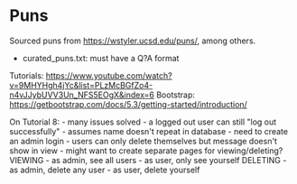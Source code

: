 # Puns

Sourced puns from https://wstyler.ucsd.edu/puns/, among others.

- curated_puns.txt:
    must have a Q?A format

Tutorials: https://www.youtube.com/watch?v=9MHYHgh4jYc&list=PLzMcBGfZo4-n4vJJybUVV3Un_NFS5EOgX&index=6
Bootstrap: https://getbootstrap.com/docs/5.3/getting-started/introduction/

On Tutorial 8:
    - many issues solved
    - a logged out user can still "log out successfully"
    - assumes name doesn't repeat in database
    - need to create an admin login
    - users can only delete themselves but message doesn't show in view
    - might want to create separate pages for viewing/deleting?
    VIEWING
    - as admin, see all users
    - as user, only see yourself
    DELETING
    - as admin, delete any user
    - as user, delete yourself
